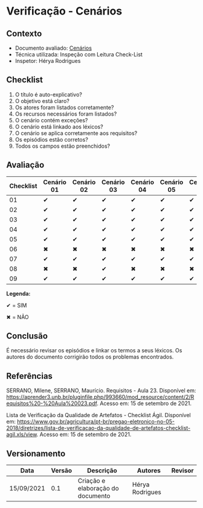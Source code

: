# Verificação - Cenários

## Contexto
* Documento avaliado: <a href="https://requisitos-de-software.github.io/2021.1-MetroDF/Modelagem/cenarios/">Cenários</a>
* Técnica utilizada: Inspeção com Leitura Check-List
* Inspetor: Hérya Rodrigues

## Checklist

01. O título é auto-explicativo?
02. O objetivo está claro?
03. Os atores foram listados corretamente?
04. Os recursos necessários foram listados?
05. O cenário contém exceções?
06. O cenário está linkado aos léxicos?
07. O cenário se aplica corretamente aos requisitos?
08. Os episódios estão corretos?
09. Todos os campos estão preenchidos?



## Avaliação


|  Checklist | Cenário 01 | Cenário 02 | Cenário 03 | Cenário 04 | Cenário 05 |  Cenário 06 | Cenário 07 | Cenário 08 |    
| ---------- | ---------- | ---------- | ---------- | ---------- | ---------- | ----------  | ---------- | ---------- | 
|     01     |     ✔      |     ✔      |     ✔      |     ✔      |     ✔      |      ✔      |     ✔      |     ✔             
|     02     |     ✔      |     ✔      |     ✔      |     ✔      |     ✔      |      ✔      |     ✔      |     ✔       
|     03     |     ✔      |     ✔      |     ✔      |     ✔      |     ✔      |      ✔      |     ✔      |     ✔       
|     04     |     ✔      |     ✔      |     ✔      |     ✔      |     ✔      |      ✔      |     ✔      |     ✔       
|     05     |     ✔      |     ✔      |     ✔      |     ✔      |     ✔      |      ✔      |     ✔      |     ✔       
|     06     |     ✖      |     ✖      |     ✖      |     ✖      |     ✖      |     ✖       |     ✖      |     ✖       
|     07     |     ✔      |     ✔      |     ✔      |     ✔      |     ✔      |      ✔      |     ✔      |     ✔   
|     08     |     ✖      |     ✖      |     ✔      |     ✖      |     ✖      |     ✖       |     ✖      |     ✖
|     09     |     ✔      |     ✔      |     ✔      |     ✔      |     ✔      |      ✔      |     ✔      |     ✔     |


**Legenda:**

✔ = SIM 

✖ = NÃO

## Conclusão
É necessário revisar os episódios e linkar os termos a seus léxicos. Os autores do documento corrigirão todos os problemas encontrados.


## Referências

SERRANO, Milene, SERRANO, Maurício. Requisitos - Aula 23. Disponível em: <https://aprender3.unb.br/pluginfile.php/993660/mod_resource/content/2/Requisitos%20-%20Aula%20023.pdf>. Acesso em: 15 de setembro de 2021.

Lista de Verificação da Qualidade de Artefatos - Checklist Ágil. Disponível em: <https://www.gov.br/agricultura/pt-br/pregao-eletronico-no-05-2018/diretrizes/lista-de-verificacao-da-qualidade-de-artefatos-checklist-agil.xls/view>.  Acesso em: 15 de setembro de 2021.

## Versionamento

| Data       | Versão | Descrição                                       | Autores          | Revisor          |
| ---------- | ------ | ---------------------------------------------   | ---------------- | ---------------- |
| 15/09/2021 |  0.1   | Criação e elaboração do documento               | Hérya Rodrigues  |                  |
